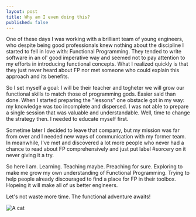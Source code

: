 ```yaml
---
layout: post
title: Why am I even doing this?
published: false
---
```

One of these days I was working with a brilliant team of young engineers, who despite being good professionals knew nothing about the discipline I started to fell in love with: Functional Programming. They tended to write software in an ol' good imperative way and seemed not to pay attention to my efforts in introducing functional concepts. What I realized quickly is that they just never heard about FP nor met someone who could explain this approach and its benefits. 

So I set myself a goal: I will be their teacher and togheter we will grow our functional skills to match those of programming gods. Easier said than done. When I started preparing the "lessons" one  obstacle got in my way: my knowledge was too incomplete and dispersed. I was not able to prepare a single session that was valuable and understandable. Well, time to change the strategy then. I needed to educate myself first.

Sometime later I decided to leave that company, but my mission was far from over and I needed new ways of communication with my former team. In meanwhile, I've met and discovered a lot more people who never had a chance to read about FP comprehensively and just put label #sorcery on it never giving it a try. 

So here I am. Learning. Teaching maybe. Preaching for sure. Exploring to make me grow my own understanding of Functional Programming. Trying to help people already discouraged to find a place for FP in their toolbox. Hopeing it will make all of us better engineers. 

Let's not waste more time. The functional adventure awaits!

![A cat](https://hips.hearstapps.com/hmg-prod.s3.amazonaws.com/images/close-up-of-cat-wearing-sunglasses-while-sitting-royalty-free-image-1571755145.jpg)
